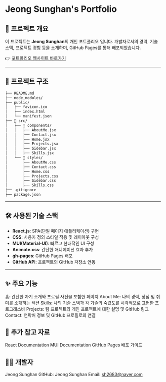 # Jeong Sunghan's Portfolio

## 📝 프로젝트 개요
이 프로젝트는 **Jeong Sunghan**의 개인 포트폴리오 입니다.
개발자로서의 경력, 기술 스택, 프로젝트 경험 등을 소개하며, GitHub Pages를 통해 배포되었습니다.

👉 [포트폴리오 웹사이트 바로가기](https://jeongsunghan.github.io/)

---

## 📂 프로젝트 구조
```bash
├── README.md
├── node_modules/
├── public/
│   ├── favicon.ico
│   ├── index.html
│   └── manifest.json
├── 📂 src/
│   ├── 📂 components/
│   │   ├── AboutMe.jsx
│   │   ├── Contact.jsx
│   │   ├── Home.jsx
│   │   ├── Projects.jsx
│   │   ├── Sidebar.jsx
│   │   ├── Skills.jsx
│   └── 📂 styles/
│       ├── AboutMe.css
│       ├── Contact.css
│       ├── Home.css
│       ├── Projects.css
│       ├── Sidebar.css
│       ├── Skills.css
├── .gitignore
├── package.json
```


---

## 🛠️ 사용된 기술 스택
- **React.js**: SPA(단일 페이지 애플리케이션) 구현
- **CSS**: 사용자 정의 스타일 적용 및 레이아웃 구성
- **MUI(Material-UI)**: 빠르고 현대적인 UI 구성
- **Animate.css**: 간단한 애니메이션 효과 추가
- **gh-pages**: GitHub Pages 배포
- **GitHub API**: 프로젝트의 GitHub 저장소 연동

---

## ✨ 주요 기능
홈: 간단한 자기 소개와 프로필 사진을 포함한 페이지
About Me: 나의 경력, 장점 및 취미를 소개하는 섹션
Skills: 나의 기술 스택과 각 기술의 숙련도를 시각적으로 표현한 프로그래스바
Projects: 팀 프로젝트와 개인 프로젝트에 대한 설명 및 GitHub 링크
Contact: 연락처 정보 및 GitHub 프로필로의 연결

## 🔗 추가 참고 자료
React Documentation
MUI Documentation
GitHub Pages 배포 가이드

## 👨‍💻 개발자
Jeong Sunghan
GitHub: Jeong Sunghan
Email: sh2683@naver.com
